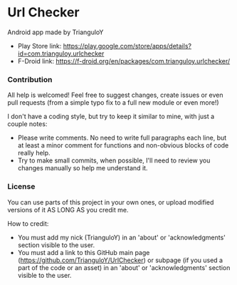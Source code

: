 # Url Checker

Android app made by TrianguloY

- Play Store link: https://play.google.com/store/apps/details?id=com.trianguloy.urlchecker
- F-Droid link: https://f-droid.org/en/packages/com.trianguloy.urlchecker/

### Contribution

All help is welcomed! Feel free to suggest changes, create issues or even pull requests (from a simple typo fix to a full new module or even more!)

I don't have a coding style, but try to keep it similar to mine, with just a couple notes:

- Please write comments. No need to write full paragraphs each line, but at least a minor comment for functions and non-obvious blocks of code really help.
- Try to make small commits, when possible, I'll need to review you changes manually so help me understand it.

### License

You can use parts of this project in your own ones, or upload modified versions of it AS LONG AS you credit me.

How to credit:

- You must add my nick (TrianguloY) in an 'about' or 'acknowledgments' section visible to the user.
- You must add a link to this GitHub main page (https://github.com/TrianguloY/UrlChecker) or subpage (if you used a part of the code or an asset) in an 'about' or 'acknowledgments' section visible to the user.
